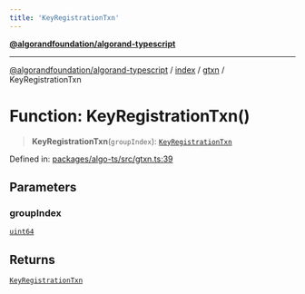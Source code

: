 ```yaml
---
title: 'KeyRegistrationTxn'
---
```


[**@algorandfoundation/algorand-typescript**](../../../../README.md)

---

[@algorandfoundation/algorand-typescript](../../../../README.md) / [index](../../../README.md) / [gtxn](../README.md) / KeyRegistrationTxn

# Function: KeyRegistrationTxn()

> **KeyRegistrationTxn**(`groupIndex`): [`KeyRegistrationTxn`](../interfaces/KeyRegistrationTxn.md)

Defined in: [packages/algo-ts/src/gtxn.ts:39](https://github.com/algorandfoundation/puya-ts/blob/main/packages/algo-ts/src/gtxn.ts#L39)

## Parameters

### groupIndex

[`uint64`](../../../type-aliases/uint64.md)

## Returns

[`KeyRegistrationTxn`](../interfaces/KeyRegistrationTxn.md)
